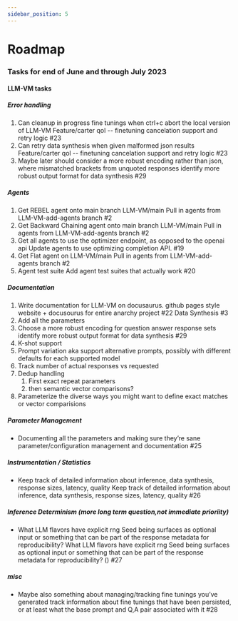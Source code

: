 ```yaml
---
sidebar_position: 5
---
```


# Roadmap

### Tasks for end of June and through July 2023

#### LLM-VM tasks

##### Error handling
1. Can cleanup in progress fine tunings when ctrl+c abort the local version of LLM-VM Feature/carter qol -- finetuning cancelation support and retry logic #23
1. Can retry data synthesis when given malformed json results Feature/carter qol -- finetuning cancelation support and retry logic #23
1. Maybe later should consider a more robust encoding rather than json, where mismatched brackets from unquoted responses identify more robust output format for data synthesis #29

##### Agents
1. Get REBEL agent onto main branch LLM-VM/main Pull in agents from LLM-VM-add-agents branch #2
1. Get Backward Chaining agent onto main branch LLM-VM/main Pull in agents from LLM-VM-add-agents branch #2
1. Get all agents to use the optimizer endpoint, as opposed to the openai api Update agents to use optimizing completion API. #19
1. Get Flat agent on LLM-VM/main Pull in agents from LLM-VM-add-agents branch #2
1. Agent test suite Add agent test suites that actually work #20

##### Documentation
1. Write documentation for LLM-VM on docusaurus. github pages style website + docusourus for entire anarchy project #22
Data Synthesis #3
1. Add all the parameters
1. Choose a more robust encoding for question answer response sets identify more robust output format for data synthesis #29
1. K-shot support
1. Prompt variation aka support alternative prompts, possibly with different defaults for each supported model
1. Track number of actual responses vs requested
1. Dedup handling
    1. First exact repeat parameters 
    1. then semantic vector comparisons?
1. Parameterize the diverse ways you might want to define exact matches or vector comparisions

##### Parameter Management
- Documenting all the parameters and making sure they’re sane parameter/configuration management and documentation #25
##### Instrumentation / Statistics
- Keep track of detailed information about inference, data synthesis, response sizes, latency, quality Keep track of detailed information about inference, data synthesis, response sizes, latency, quality #26
##### Inference Determinism (more long term question,not immediate prioriity)
- What LLM flavors have explicit rng Seed being surfaces as optional input or something that can be part of the response metadata for reproducibility? What LLM flavors have explicit rng Seed being surfaces as optional input or something that can be part of the response metadata for reproducibility? () #27
##### misc
- Maybe also something about managing/tracking fine tunings you’ve generated track information about fine tunings that have been persisted, or at least what the base prompt and Q,A pair associated with it #28